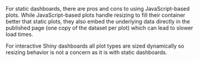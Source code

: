 For static dashboards, there are pros and cons to using JavaScript-based plots. While JavaScript-based plots handle resizing to fill their container better that static plots, they also embed the underlying data directly in the published page (one copy of the dataset per plot) which can lead to slower load times.

For interactive Shiny dashboards all plot types are sized dynamically so resizing behavior is not a concern as it is with static dashboards.

